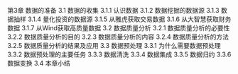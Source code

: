 第3章 数据的准备
3.1 数据的收集
3.1.1 认识数据
3.1.2 数据挖掘的数据源
3.1.3 数据抽样
3.1.4 量化投资的数据源
3.1.5 从雅虎获取交易数据
3.1.6 从大智慧获取财务数据
3.1.7 从Wind获取高质量数据
3.2 数据质量分析
3.2.1 数据质量分析的必要性
3.2.2 数据质量分析的目的
3.2.3 数据质量分析的内容
3.2.4 数据质量分析的方法
3.2.5 数据质量分析的结果及应用
3.3 数据预处理
3.3.1 为什么需要数据预处理
3.3.2 数据预处理的主要任务
3.3.3 数据清洗
3.3.4 数据集成
3.3.5 数据归约
3.3.6 数据变换
3.4 本章小结
